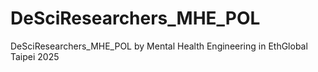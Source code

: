 # DeSciResearchers_MHE_POL
 DeSciResearchers_MHE_POL by Mental Health Engineering in EthGlobal Taipei 2025
